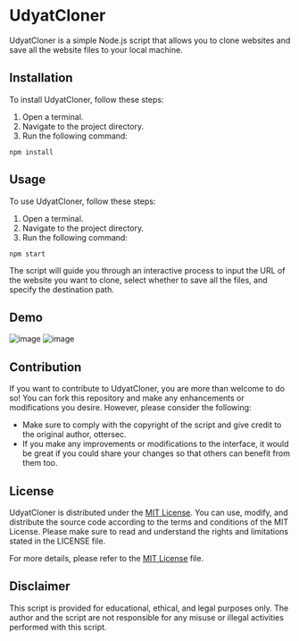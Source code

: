 # UdyatCloner

UdyatCloner is a simple Node.js script that allows you to clone websites and save all the website files to your local machine.

## Installation

To install UdyatCloner, follow these steps:

1. Open a terminal.
2. Navigate to the project directory.
3. Run the following command:
```
npm install
```

## Usage

To use UdyatCloner, follow these steps:

1. Open a terminal.
2. Navigate to the project directory.
3. Run the following command:
```
npm start
```

The script will guide you through an interactive process to input the URL of the website you want to clone, select whether to save all the files, and specify the destination path.

## Demo

![image](https://github.com/ottersek/website_cloner/assets/121310374/1e9cf2c0-951c-42b9-9905-7a7aec1021da)
![image](https://github.com/ottersek/website_cloner/assets/121310374/8e2606c5-02bc-4d3c-9b96-4db18ce9c6ad)


## Contribution

If you want to contribute to UdyatCloner, you are more than welcome to do so! You can fork this repository and make any enhancements or modifications you desire. However, please consider the following:

- Make sure to comply with the copyright of the script and give credit to the original author, ottersec.
- If you make any improvements or modifications to the interface, it would be great if you could share your changes so that others can benefit from them too.

## License

UdyatCloner is distributed under the [MIT License](LICENSE). You can use, modify, and distribute the source code according to the terms and conditions of the MIT License. Please make sure to read and understand the rights and limitations stated in the LICENSE file.

For more details, please refer to the [MIT License](LICENSE) file.

## Disclaimer

This script is provided for educational, ethical, and legal purposes only. The author and the script are not responsible for any misuse or illegal activities performed with this script.

